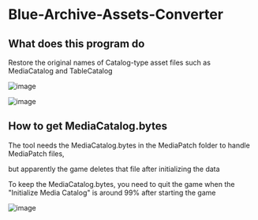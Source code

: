 # Blue-Archive-Assets-Converter

## What does this program do

Restore the original names of Catalog-type asset files such as MediaCatalog and TableCatalog

![image](https://github.com/Endergreen12/Blue-Archive-Assets-Converter/assets/90076182/29bef232-7d8a-4c07-8d57-fc3aeeda37b6)

![image](https://github.com/user-attachments/assets/cac3a4d9-df78-4b0c-91c8-7b703aab317e)

## How to get MediaCatalog.bytes

The tool needs the MediaCatalog.bytes in the MediaPatch folder to handle MediaPatch files,

but apparently the game deletes that file after initializing the data

To keep the MediaCatalog.bytes, you need to quit the game when the "Initialize Media Catalog" is around 99% after starting the game

![image](https://github.com/Endergreen12/Blue-Archive-Assets-Converter/assets/90076182/f0ae1f30-72de-4cc9-bfbd-8fa47df6f62e)

